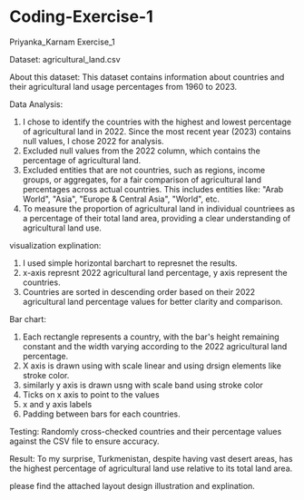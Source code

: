 # Coding-Exercise-1
Priyanka_Karnam Exercise_1

Dataset: agricultural_land.csv

About this dataset: This dataset contains information about countries and their agricultural land usage percentages from 1960 to 2023.

Data Analysis: 
1) I chose to identify the countries with the highest and lowest percentage of agricultural land in 2022. Since the most recent year (2023) contains null values, I chose 2022 for analysis.
2) Excluded null values from the 2022 column, which contains the percentage of agricultural land.
3) Excluded entities that are not countries, such as regions, income groups, or aggregates, for a fair comparison of agricultural land percentages across actual countries. This includes entities like:
"Arab World", "Asia", "Europe & Central Asia", "World", etc.
4) To measure the proportion of agricultural land in individual countriees as a percentage of their total land area, providing a clear understanding of agricultural land use.

visualization explination:
1) I used simple horizontal barchart to represnet the results. 
2) x-axis represnt 2022 agricultural land percentage, y axis represent the countries.
3) Countries are sorted in descending order based on their 2022 agricultural land percentage values for better clarity and comparison.

Bar chart:
1) Each rectangle represents a country, with the bar's height remaining constant and the width varying according to the 2022 agricultural land percentage.
2) X axis is drawn using <line> with scale linear and using drsign elements like stroke color.
3) similarly y axis is drawn usng <line> with scale band using stroke color 
4) Ticks on x axis to point to the values
5) x and y axis labels
6) Padding between bars for each countries.

Testing: Randomly cross-checked countries and their percentage values against the CSV file to ensure accuracy.

Result: To my surprise, Turkmenistan, despite having vast desert areas, has the highest percentage of agricultural land use relative to its total land area.

please find the attached layout design illustration and explination.
